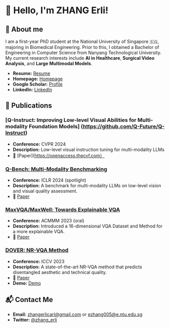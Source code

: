 # 👋 Hello, I'm ZHANG Erli!

## 👤 About me
I am a first-year PhD student at the National University of Singapore 🇸🇬, majoring in Biomedical Engineering. Prior to this, I obtained a Bachelor of Engineering in Computer Science from Nanyang Technological University. My current research interests include **AI in Healthcare**, **Surgical Video Analysis**, and **Large Multimodal Models**.

- **Resume:** [Resume](https://github.com/ZhangErliCarl/ZhangErliCarl/blob/d9101d841202d5aff85f377b96e659a974600480/resume.pdf)
- **Homepage:** [Homepage](https://zhangerlicarl.github.io/)
- **Google Scholar:** [Profile](https://scholar.google.com/citations?user=gfjYZKMAAAAJ&hl=en-US)
- **LinkedIn:** [LinkedIn](https://www.linkedin.com/in/zhang-erli/)

## 📖 Publications

### [Q-Instruct: Improving Low-level Visual Abilities for Multi-modality Foundation Models] (https://github.com/Q-Future/Q-Instruct)
- **Conference:** CVPR 2024
- **Description:** Low-level visual instruction tuning for multi-modality LLMs
- 📖 [Paper](https://openaccess.thecvf.com）

### [Q-Bench: Multi-Modality Benchmarking](https://github.com/Q-Future/Q-Bench)
- **Conference:** ICLR 2024 (spotlight)
- **Description:** A benchmark for multi-modality LLMs on low-level vision and visual quality assessment.
- 📖 [Paper](https://openreview.net/pdf?id=0V5TVt9bk0)

### [MaxVQA/MaxWell: Towards Explainable VQA](https://github.com/VQAssessment/MaxVQA)
- **Conference:** ACMMM 2023 (oral)
- **Description:** Introduced a 16-dimensional VQA Dataset and Method for a more explainable VQA.
- 📖 [Paper](https://dl.acm.org/doi/pdf/10.1145/3581783.3611737)

### [DOVER: NR-VQA Method](https://github.com/VQAssessment/DOVER)
- **Conference:** ICCV 2023
- **Description:** A state-of-the-art NR-VQA method that predicts disentangled aesthetic and technical quality.
- 📖 [Paper](https://openaccess.thecvf.com/content/ICCV2023/papers/Wu_Exploring_Video_Quality_Assessment_on_User_Generated_Contents_from_Aesthetic_ICCV_2023_paper.pdf)
- **Demo:** [Demo](https://colab.research.google.com/github/taskswithcode/DOVER/blob/master/TWCDOVER.ipynb)

## 📬 Contact Me
- **Email:** zhangerlicarl@gmail.com or ezhang005@e.ntu.edu.sg
- **Twitter:** [@zhang_erli](https://twitter.com/zhang_erli)
